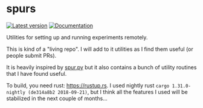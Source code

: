 # spurs

[![Latest version](https://img.shields.io/crates/v/spurs.svg)](https://crates.io/crates/spurs)
[![Documentation](https://docs.rs/spurs/badge.svg)](https://docs.rs/spurs)

Utilities for setting up and running experiments remotely.

This is kind of a "living repo". I will add to it utilities as I find them
useful (or people submit PRs).

It is heavily inspired by [spur.py](https://github.com/mwilliamson/spur.py) but
it also contains a bunch of utility routines that I have found useful.

To build, you need rust: https://rustup.rs. I used nightly rust `cargo
1.31.0-nightly (de314a8b2 2018-09-21)`, but I think all the features I used
will be stabilized in the next couple of months...
